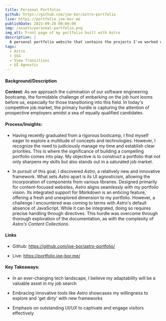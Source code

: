 ```yaml
---
title: Personal Portfolio
github: https://github.com/joe-bor/astro-portfolio
live: https://portfolio.joe-bor.me
publishDate: 2023-09-20 00:00:00
img: /assets/personal-portfolio.png
img_alt: Front page of my portfolio built with Astro
description: |
  A personal portfolio website that contains the projects I've worked on since starting my Software Engineering journey, built with Astro.
tags:
  - Astro
  - SSG
  - View Transitions
  - UI Agnostic
---
```


#### Background/Description

**Context**: As we approach the culmination of our software engineering bootcamp, the formidable challenge of embarking on the job hunt looms before us, especially for those transitioning into this field. In today's competitive job market, the primary hurdle is capturing the attention of prospective employers amidst a sea of equally qualified candidates.

#### Process/Insights:

- Having recently graduated from a rigorous bootcamp, I find myself eager to explore a multitude of concepts and technologies. However, I recognize the need to judiciously manage my time and establish clear priorities. This is where the significance of building a compelling portfolio comes into play. My objective is to construct a portfolio that not only sharpens my skills but also stands out in a saturated job market.

- In pursuit of this goal, I discovered *Astro*, a relatively new and innovative framework. What sets *Astro* apart is its UI agnosticism, allowing the incorporation of components from various libraries. Designed primarily for content-focused websites, *Astro* aligns seamlessly with my portfolio vision. Its integrated support for *Markdown* is an enticing feature, offering a fresh and unexplored dimension to my portfolio. However, a challenge I encountered was coming to terms with *Astro*'s default absence of JavaScript. While it can be integrated, doing so requires precise handling through directives. This hurdle was overcome through thorough exploration of the documentation, as with the complexity of *Astro's Content Collections*.

#### Links
- Github: <https://github.com/joe-bor/astro-portfolio/>

- Live: <https://portfolio.joe-bor.me/>

#### Key Takeaways:

- In an ever-changing tech landscape, I believe my adaptability will be a valuable asset in my job search

- Embracing innovative tools like *Astro* showcases my willingness to explore and 'get dirty' with new frameworks

- Emphasis on outstanding *UI/UX* to captivate and engage visitors effectively